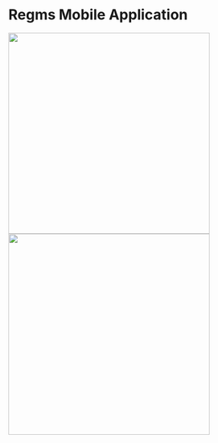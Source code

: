 # Regms Mobile Application
<img src="https://user-images.githubusercontent.com/18555532/195449184-d5bac67b-2cc3-400e-b658-538a94930dac.jpg" width=400>
<img src="https://user-images.githubusercontent.com/18555532/195896651-34b11de1-573e-4652-b1e4-5427756148ed.jpg" width=400>
